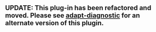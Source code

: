 ## UPDATE: This plug-in has been refactored and moved. Please see [adapt-diagnostic](https://github.com/cgkineo/adapt-diagnostic) for an alternate version of this plugin.
